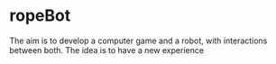ropeBot
=======

The aim is to develop a computer game and a robot, with interactions between both. The idea is to have a new experience 
